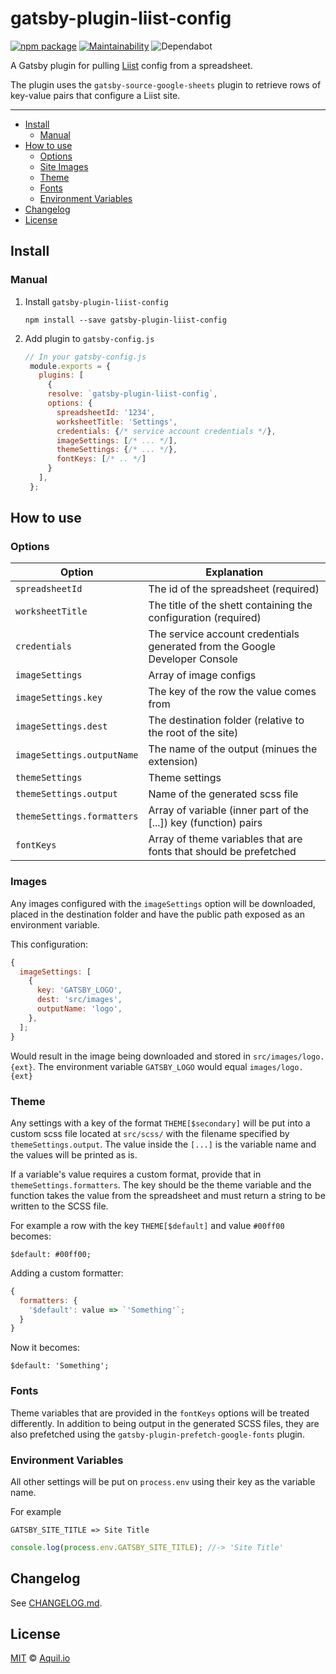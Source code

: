 # gatsby-plugin-liist-config

[![npm package](https://flat.badgen.net/npm/v/gatsby-plugin-liist-config)](https://badgen.net/npm/v/gatsby-plugin-liist-config)
[![Maintainability](https://flat.badgen.net/codeclimate/maintainability/Aquilio/gatsby-plugin-liist-config)](https://codeclimate.com/github/Aquilio/gatsby-plugin-liist-config/maintainability)
![Dependabot](https://flat.badgen.net/dependabot/thepracticaldev/dev.to?icon=dependabot)

A Gatsby plugin for pulling [Liist](https://liist.io) config from a spreadsheet.

The plugin uses the `gatsby-source-google-sheets` plugin to retrieve rows of key-value pairs that configure a Liist site.

---

- [Install](#install)
  - [Manual](#manual)
- [How to use](#how-to-use)
  - [Options](#options)
  - [Site Images](#site-images)
  - [Theme](#theme)
  - [Fonts](#fonts)
  - [Environment Variables](#environment-variables)
- [Changelog](#changelog)
- [License](#license)

## Install

### Manual

1. Install `gatsby-plugin-liist-config`

   `npm install --save gatsby-plugin-liist-config`

2. Add plugin to `gatsby-config.js`

   ```javascript
   // In your gatsby-config.js
    module.exports = {
      plugins: [
        {
        resolve: `gatsby-plugin-liist-config`,
        options: {
          spreadsheetId: '1234',
          worksheetTitle: 'Settings',
          credentials: {/* service account credentials */},
          imageSettings: [/* ... */],
          themeSettings: {/* ... */},
          fontKeys: [/* .. */]
        }
      ],
    };
   ```

## How to use

### Options

| Option                     | Explanation                                                                 |
| -------------------------- | --------------------------------------------------------------------------- |
| `spreadsheetId`            | The id of the spreadsheet (required)                                        |
| `worksheetTitle`           | The title of the shett containing the configuration (required)              |
| `credentials`              | The service account credentials generated from the Google Developer Console |
| `imageSettings`            | Array of image configs                                                      |
| `imageSettings.key`        | The key of the row the value comes from                                     |
| `imageSettings.dest`       | The destination folder (relative to the root of the site)                   |
| `imageSettings.outputName` | The name of the output (minues the extension)                               |
| `themeSettings`            | Theme settings                                                              |
| `themeSettings.output`     | Name of the generated scss file                                             |
| `themeSettings.formatters` | Array of variable (inner part of the [...]) key (function) pairs            |
| `fontKeys`                 | Array of theme variables that are fonts that should be prefetched           |

### Images

Any images configured with the `imageSettings` option will be downloaded, placed in the destination folder and have the public path exposed as an environment variable.

This configuration:

```js
{
  imageSettings: [
    {
      key: 'GATSBY_LOGO',
      dest: 'src/images',
      outputName: 'logo',
    },
  ];
}
```

Would result in the image being downloaded and stored in `src/images/logo.{ext}`. The environment variable `GATSBY_LOGO` would equal `images/logo.{ext}`

### Theme

Any settings with a key of the format `THEME[$secondary]` will be put into a custom scss file located at `src/scss/` with the filename specified by `themeSettings.output`. The value inside the `[...]` is the variable name and the values will be printed as is.

If a variable's value requires a custom format, provide that in `themeSettings.formatters`. The key should be the theme variable and the function takes the value from the spreadsheet and must return a string to be written to the SCSS file.

For example a row with the key `THEME[$default]` and value `#00ff00` becomes:

`$default: #00ff00;`

Adding a custom formatter:

```js
{
  formatters: {
    '$default': value => `'Something'`;
  }
}
```

Now it becomes:

`$default: 'Something';`

### Fonts

Theme variables that are provided in the `fontKeys` options will be treated differently. In addition to being output in the generated SCSS files, they are also prefetched using the `gatsby-plugin-prefetch-google-fonts` plugin.

### Environment Variables

All other settings will be put on `process.env` using their key as the variable name.

For example

`GATSBY_SITE_TITLE => Site Title`

```js
console.log(process.env.GATSBY_SITE_TITLE); //-> 'Site Title'
```

## Changelog

See [CHANGELOG.md](CHANGELOG.md).

## License

[MIT](https://github.com/Aquilio/gatsby-plugin-liist-config/blob/master/LICENSE) © [Aquil.io](https://aquil.io)
